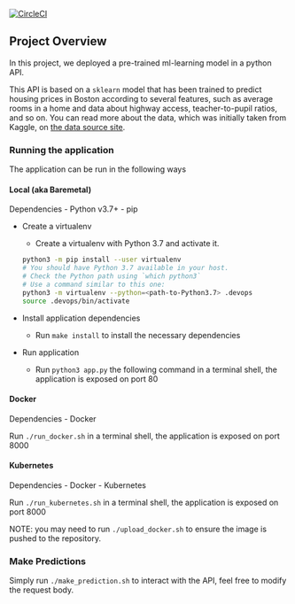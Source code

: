 [![CircleCI](https://circleci.com/gh/codeprefect/udacity-devops-nd-04-k8s.svg?style=svg)](https://circleci.com/gh/codeprefect/udacity-devops-nd-04-k8s)

## Project Overview

In this project, we deployed a pre-trained ml-learning model in a python API.

This API is based on a `sklearn` model that has been trained to predict housing prices in Boston according to several features, such as average rooms in a home and data about highway access, teacher-to-pupil ratios, and so on. You can read more about the data, which was initially taken from Kaggle, on [the data source site](https://www.kaggle.com/c/boston-housing).

### Running the application

The application can be run in the following ways

#### Local (aka Baremetal)

Dependencies
    - Python v3.7+
    - pip

- Create a virtualenv
    
    * Create a virtualenv with Python 3.7 and activate it.

    ```bash
    python3 -m pip install --user virtualenv
    # You should have Python 3.7 available in your host. 
    # Check the Python path using `which python3`
    # Use a command similar to this one:
    python3 -m virtualenv --python=<path-to-Python3.7> .devops
    source .devops/bin/activate
    ```

- Install application dependencies
    
    * Run `make install` to install the necessary dependencies

- Run application
    
    * Run `python3 app.py` the following command in a terminal shell, the application is exposed on port 80

#### Docker

Dependencies
    - Docker

Run `./run_docker.sh` in a terminal shell, the application is exposed on port 8000

#### Kubernetes

Dependencies
    - Docker
    - Kubernetes

Run `./run_kubernetes.sh` in a terminal shell, the application is exposed on port 8000

NOTE: you may need to run `./upload_docker.sh` to ensure the image is pushed to the repository.

### Make Predictions

Simply run `./make_prediction.sh` to interact with the API, feel free to modify the request body.

